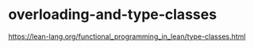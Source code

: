 # overloading-and-type-classes

https://lean-lang.org/functional_programming_in_lean/type-classes.html

